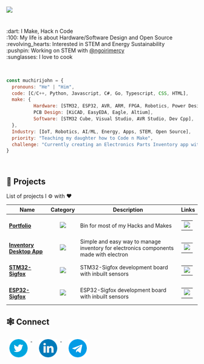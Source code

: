 <h2 align="left">
  <img src="https://readme-typing-svg.herokuapp.com/?lines=Hey+There!+👋;Here's+muchiri+john..;Nice+to+meet+you!&center=false&size=30">
</h2>
<p align="left">
  <br>:dart: I Make, Hack n Code
  <br>:100: My life is about Hardware/Software Design and Open Source
  <br>:revolving_hearts: Interested in STEM and Energy Sustainability
  <br>:pushpin: Working on STEM with <a href="https://twitter.com/ngoirimercy" target="_blank">@ngoirimercy</a>
  <br>:sunglasses: I love to cook
</p>
<br>
<p>
  
  ```javascript
  const muchirijohn = {
    pronouns: "He" | "Him",
    code: [C/C++, Python, Javascript, C#, Go, Typescript, CSS, HTML],
    make: { 
            Hardware: [STM32, ESP32, AVR, ARM, FPGA, Robotics, Power Design],
            PCB Design: [KiCAD, EasyEDA, Eagle, Altium],
            Software: [STM32 Cube, Visual Studio, AVR Studio, Dev Cpp],
    },
    Industry: [IoT, Robotics, AI/ML, Energy, Apps, STEM, Open Source],
    priority: "Teaching my daughter how to Code n Make",
    challenge: "Currently creating an Electronics Parts Inventory app with NodeJs+Electron+Semantics UI+SQlite"
  }
  ```
  <br>
</p>
<!--
<h2>Stats</h2>
<br>
<p align="left">
    <img src="https://activity-graph.herokuapp.com/graph?username=muchirijohn&theme=dracula&bg_color=00000000&color=878787&line=4c8ed9&point=00000000&area=true&hide_border=true" />     <br><br>
  <img width="48%" src="https://github-readme-stats.vercel.app/api?username=muchirijohn&custom_title=In+Data+We+Trust&show_icons=true&hide_border=true&count_private=true&bg_color=00000000&title_color=58a6fe&text_color=878787&icon_color=58a6fe&cache_seconds=1800" />
<img width="48%" src="https://github-readme-streak-stats.herokuapp.com/?user=muchirijohn&background=00000000&hide_border=true&stroke=878787&ring=4c8ed9&fire=4c8ed9&currStreakNum=878787&sideNums=878787&currStreakLabel=878787&sideLabels=878787&dates=878787" /><br></br>
</p>
-->

## 🤖 **Projects**

List of projects I ⚙️ with ❤️

| Name | Category | Description | Links |
| --- | :---: | --- | --- |
| <a href="https://github.com/phinalabs"><b>Portfolio</b></a> | [![](https://img.shields.io/badge/💻-%20Portfolio-informational?style=flat&logoColor=white&color=3498db)](https://github.com/phinalabs) | Bin for most of my Hacks and Makes | <table><tr><td> [![](https://img.shields.io/badge/-🌎-informational?style=flat&logoColor=black&color=white)](https://github.com/phinalabs)  </td></tr></table> |
| <a href="https://github.com/muchirijohn/inventory"><b>Inventory Desktop App</b></a> | [![](https://img.shields.io/badge/📦-%20Tools-informational?style=flat&logoColor=white&color=9b59b6)]() |  Simple and easy way to manage inventory for electronics components made with electron| <table><tr><td> [![](https://img.shields.io/badge/--informational?style=flat&logo=github&logoColor=black&color=white)](https://github.com/muchirijohn/inventory) </td></tr></table> |
| <a href="https://github.com/warefab/Konnect-STM32-Sigfox"><b>STM32-Sigfox</b></a> | [![](https://img.shields.io/badge/🤖-%20IoT-informational?style=flat&logoColor=white&color=03a9fc)]() | STM32-Sigfox development board with inbuilt sensors| <table><tr><td> [![](https://img.shields.io/badge/--informational?style=flat&logo=github&logoColor=black&color=white)](https://github.com/warefab/Konnect-STM32-Sigfox) </td></tr></table> |
| <a href="https://github.com/warefab/Konnect-ESP32-Sigfox"><b>ESP32-Sigfox</b></a> | [![](https://img.shields.io/badge/🤖-%20IoT-informational?style=flat&logoColor=white&color=03a9fc)]() | ESP32-Sigfox development board with inbuilt sensors| <table><tr><td> [![](https://img.shields.io/badge/--informational?style=flat&logo=github&logoColor=black&color=white)](https://github.com/warefab/Konnect-ESP32-Sigfox) </td></tr></table> |

<!--
## 💻 Most used Languages 
 
[![Top Langs](https://github-readme-stats.vercel.app/api/top-langs/?username=muchirijohn&layout=compact&theme=tokyonight)](https://github.com/anuraghazra/github-readme-stats)
-->
## 🕸️ Connect
<p align="left">
  <a href="https://twitter.com/muchiri15john" style="margin-right: 10px">
  <img width="48px" src="https://github.com/muchirijohn/muchirijohn/blob/main/social/twitter.png" alt="Twitter" style="vertical-align:top; margin:8px" />
  </a>
  <a href="https://linkedin.com/in/muchirijohn" style="margin-right: 10px">
  <img width="48px" src="https://github.com/muchirijohn/muchirijohn/blob/main/social/linkedin.png" alt="Linkedin" style="vertical-align:top; margin:8px" />
  </a>
  <!--
  <a href="https://instagram.com/muchirijohn">
  <img src="https://raw.githubusercontent.com/klaasnicolaas/ColoredBadges/prod/svg/social/instagram.svg" alt="Instagram" style="vertical-align:top; margin:4px">
  </a>-->
  <a href="https://t.me/+P3lNMS-nthRO_TNv" style="margin-right: 10px">
  <img width="48px" src="https://github.com/muchirijohn/muchirijohn/blob/main/social/telegram.png" alt="GMail" style="vertical-align:top; margin:8px" />
  </a>
</p>

